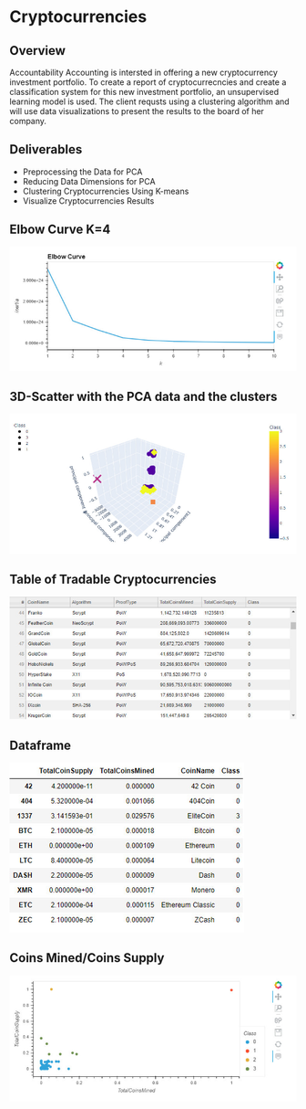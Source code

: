 # Cryptocurrencies
## Overview
Accountability Accounting is intersted in offering a new cryptocurrency investment portfolio. To create a report of cryptocurrecncies and create a classification system for this new investment portfolio, an unsupervised learning model is used. The client requsts using a clustering algorithm and will use data visualizations to present the results to the board of her company. 

## Deliverables
- Preprocessing the Data for PCA
- Reducing Data Dimensions for PCA
- Clustering Cryptocurrencies Using K-means
- Visualize Cryptocurrencies Results

## Elbow Curve K=4

![Elbow](https://github.com/Dainita/Cryptocurrencies/blob/main/Elbow.jpg)

## 3D-Scatter with the PCA data and the clusters
![3D](https://github.com/Dainita/Cryptocurrencies/blob/main/3D.jpg)

## Table of Tradable Cryptocurrencies
![Table](https://github.com/Dainita/Cryptocurrencies/blob/main/table.jpg)

## Dataframe
![df](https://github.com/Dainita/Cryptocurrencies/blob/main/df.jpg)

## Coins Mined/Coins Supply
![scatter](https://github.com/Dainita/Cryptocurrencies/blob/main/scatter.jpg)


